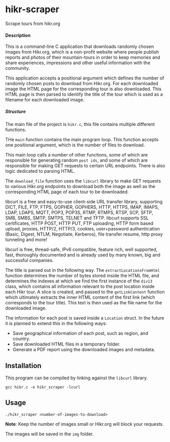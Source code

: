 # hikr-scraper
Scrape tours from hikr.org

#### Description
This is a command-line C application that downloads randomly chosen images from Hikr.org,
which is a non-profit website where people publish reports and photos of their mountain-tours in order to keep memories and share experiences, impressions and other useful information with the community.

This application accepts a positional argument which defines the number of randomly chosen posts to download from Hikr.org. For each downloaded image the HTML page for the corresponding tour is also downloaded. This HTML page is then parsed to identify the title of the tour which is used as a filename for each downloaded image.

##### Structure

The main file of the project is `hikr.c`, this file contains multiple different functions.

THe `main` function contains the main program loop. This function accepts one positional argument,
which is the number of files to download.

This main loop calls a number of other functions, some of which are responsible for generating
random `post ids`, and some of which are responsible for making GET requests to certain URL endpoints.
There is also logic dedicated to parsing HTML.

The `download_file` function uses the `libcurl` library to make GET requests to various Hikr.org endpoints to download both the image as well as the corresponding HTML page of each tour to be downloaded.

libcurl is a free and easy-to-use client-side URL transfer library, supporting DICT, FILE, FTP, FTPS, GOPHER, GOPHERS, HTTP, HTTPS, IMAP, IMAPS, LDAP, LDAPS, MQTT, POP3, POP3S, RTMP, RTMPS, RTSP, SCP, SFTP, SMB, SMBS, SMTP, SMTPS, TELNET and TFTP. libcurl supports SSL certificates, HTTP POST, HTTP PUT, FTP uploading, HTTP form based upload, proxies, HTTP/2, HTTP/3, cookies, user+password authentication (Basic, Digest, NTLM, Negotiate, Kerberos), file transfer resume, http proxy tunneling and more!

libcurl is free, thread-safe, IPv6 compatible, feature rich, well supported, fast, thoroughly documented and is already used by many known, big and successful companies.

The title is parsed out in the following way. The `extractLocationsFromHtml` function determines the number of bytes stored inside the HTML file, and determines the indexes at which we find the first instance of the `div13` class, which contains all information relevant to the post location inside each Hikr tour. A slice is created, and passed to the `getLinkContent` function which ultimately extracts the inner HTML content of the first link (which corresponds to the tour title). This text is then used as the file name for the downloaded image.

The information for each post is saved inside a `Location` struct. In the future it is planned to extend this in the following ways:

- Save geographical information of each post, such as region, and country.
- Save downloaded HTML files in a temporary folder.
- Generate a PDF report using the downloaded images and metadata.

## Installation

This program can be compiled by linking against the `libcurl` library.

`gcc hikr.c -o hikr_scraper -lcurl`

## Usage

`./hikr_scraper <number-of-images-to-download>` 

**Note**: Keep the number of images small or Hikr.org will block your requests.

The images will be saved in the `img` folder.